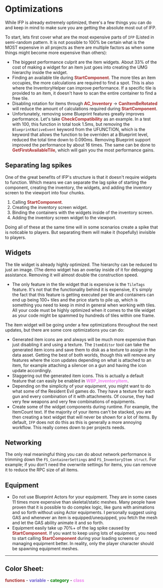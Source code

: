 # Optimizations

While IFP is already extremely optimized, there's a few things you can do and keep in mind to make sure you are getting the absolute most out of IFP.

To start, lets first cover what are the most expensive parts of `IFP` (Listed in semi-random pattern. It is not possible to 100% be certain what is the MOST expensive in all projects as there are multiple factors as when some things might become more expensive than others):
- The biggest performance culprit are the item widgets. About 33% of the cost of making a widget for an item just goes into creating the UMG hierarchy inside the widget.
- Finding an available tile during <span style="color:brown">**StartComponent**</span>. The more tiles an item occupies, the more calculations are required to find a spot. This is also where the InventoryHelper can improve performance. If a specific tile is provided to an item, it doesn't have to scan the entire container to find a free tile.
- Disabling rotation for items through <span style="color:brown">**AC_Inventory**</span> -> <span style="color:brown">**CanItemBeRotated**</span> will reduce the amount of calculations required during <span style="color:brown">**StartComponent**</span>.
- Unfortunately, removing some Blueprint features greatly improves performance. Let's take <span style="color:brown">**CheckCompatibility**</span> as an example. In a test with 100, this function in total took 1.5ms, but removing the `BlueprintNativeEvent` keyword from the UFUNCTION, which is the keyword that allows the function to be overriden at a Blueprint level, reduced the total time down to 0.090ms. Removing Blueprint support improved the performance by about 16 times. The same can be done to <span style="color:brown">**GetFirstAvailableTile**</span>, which will gain you the most performance gains.

## Separating lag spikes
One of the great benefits of IFP's structure is that it doesn't require widgets to function. Which means we can separate the lag spike of starting the component, creating the inventory, the widgets, and adding the inventory screen to the viewport into four chunks.

1. Calling <span style="color:brown">**StartComponent**</span>.
2. Creating the inventory screen widget.
3. Binding the containers with the widgets inside of the inventory screen.
4. Adding the inventory screen widget to the viewport.

Doing all of these at the same time will in some scenarios create a spike that is noticable to players. But separating them will make it (hopefully) invisible to players.

## Widgets
The tile widget is already highly optimized. The hierarchy can be reduced to just an image. (The demo widget has an overlay inside of it for debugging assistance. Removing it will almost double the construction speed.
- The only feature in the tile widget that is expensive is the `TileTags` feature. It's not that the functionality behind it is expensive, it's simply the fact that this feature is getting executed per tile and containers can end up being 100+ tiles and the price starts to pile up, which is something you need to keep in mind in general when working with tiles. All your code must be highly optimized when it comes to the tile widget as your code might be spammed by hundreds of tiles within one frame.

The item widget will be going under a few optimizations throughout the next updates, but there are some core optimizations you can do:
- Generated item icons are and always will be much more expensive than just disabling it and using a texture. The `ItemEditor` tool can take the generated item icons and save them to disk as a texture to assign in the data asset. Getting the best of both worlds, though this will remove any features where the icon updates depending on what is attached to an item, for example attaching a silencer on a gun and having the icon update accordingly.
- Staggering out the generated item icons. This is actually a default feature that can easily be enabled in <span style="color:violet">**WBP_InventoryItem**</span>.
- Depending on the simplicity of your equipment, you might want to do what some of the Resident Evil games do. They have a texture for each gun and every combination of it with attachments. Of course, they had very few weapons and very few combinations of equipments.
- Create some of the widget components during runtime. For example, the ItemCount text. If the majority of your items can't be stacked, you are then creating a text widget that will never be shown for a lot of items. By default, `IFP` does not do this as this is generally a more annoying workflow. This really comes down to per projects needs.

## Networking
The only real meaningful thing you can do about network performance is trimming down the `FS_ContainerSettings` and `FS_InventoryItem struct`. For example; if you don't need the overwrite settings for items, you can remove it to reduce the RPC size of all items.

## Equipment
- Do not use Blueprint Actors for your equipment. They are in some cases 11 times more expensive than skeletal/static meshes. Many people have proven that it is possible to do complex logic, like guns with animations and so forth without using Actor equipments. I personally suggest using GAS and whenever an item is equipped/unequipped, you fetch the mesh and let the GAS ability animate it and so forth.
- Equipment easily take up 70%+ of the lag spike caused by <span style="color:brown">**StartComponent**</span>. If you want to keep using lots of equipment, you need to start calling <span style="color:brown">**StartComponent**</span> during your loading screens or managing equipment better. In reality, only the player character should be spawning equipment meshes.

---
## Color Sheet:
<span style="color:brown">**functions**</span> - <span style="color:slateblue">**variable**</span> - <span style="color:green">**category**</span> - <span style="color:violet">**class**</span>